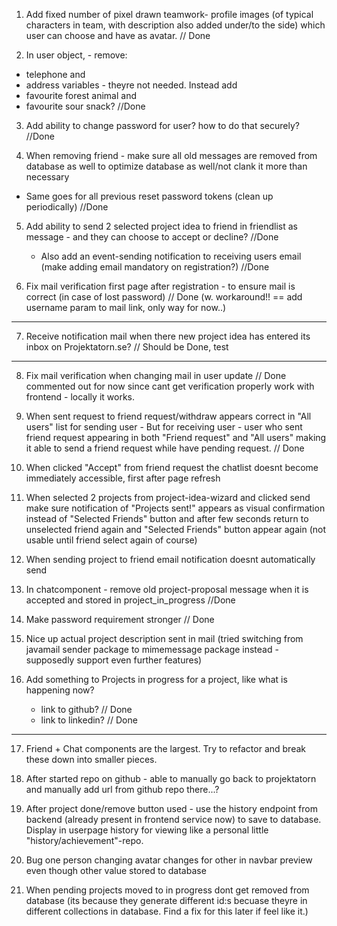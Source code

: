 1. Add fixed number of pixel drawn teamwork- profile images (of typical characters in team, with description also added under/to the side) which user can choose and have as avatar.   // Done

2. In user object, - remove: 
- telephone and 
- address variables - theyre not needed. 
Instead add 
- favourite forest animal and 
- favourite sour snack?          //Done

3. Add ability to change password for user? how to do that securely?  //Done

4. When removing friend - make sure all old messages are removed from database as well to optimize database as well/not clank it more than necessary
 - Same goes for all previous reset password tokens (clean up periodically)  //Done

5. Add ability to send 2 selected project idea to friend in friendlist as message - and they can choose to accept or decline?  //Done
    - Also add an event-sending notification to receiving users email (make adding email mandatory on registration?)  //Done

6. Fix mail verification first page after registration - to ensure mail is correct (in case of lost password) // Done (w. workaround!! == add username param to mail link, only way for now..)

******
7. Receive notification mail when there new project idea has entered its inbox on Projektatorn.se? // Should be Done, test
******

8. Fix mail verification when changing mail in user update // Done commented out for now since cant get verification properly work with frontend - locally it works.

9. When sent request to friend request/withdraw appears correct in "All users" list for sending user -
   But for receiving user - user who sent friend request appearing in both "Friend request" and "All users" making it able to send a friend request while have pending request. // Done

10. When clicked "Accept" from friend request the chatlist doesnt become immediately accessible, first after page refresh

11. When selected 2 projects from project-idea-wizard and clicked send make sure notification of "Projects sent!" appears as visual confirmation instead of "Selected Friends" button and after few seconds return to unselected friend again and "Selected Friends" button appear again (not usable until friend select again of course) 

12. When sending project to friend email notification doesnt automatically send

13. In chatcomponent - remove old project-proposal message when it is accepted and stored in project_in_progress //Done

14. Make password requirement stronger  // Done

15. Nice up actual project description sent in mail (tried switching from javamail sender package to mimemessage package instead - supposedly support even further features)

16. Add something to Projects in progress for a project, like what is happening now? 
    - link to github?   // Done
    - link to linkedin? // Done
--------------------------------------------------

17. Friend +
    Chat components are the largest. Try to refactor and break these down into smaller pieces.

18. After started repo on github - able to manually go back to projektatorn and manually add url from github repo there...?

19. After project done/remove button used - use the history endpoint from backend (already present in frontend service now) to save to database. Display in userpage history for viewing like a personal little "history/achievement"-repo.

20. Bug one person changing avatar changes for other in navbar preview even though other value stored to database

21. When pending projects moved to in progress dont get removed from database (its because they generate different id:s becuase theyre in different
    collections in database. Find a fix for this later if feel like it.)